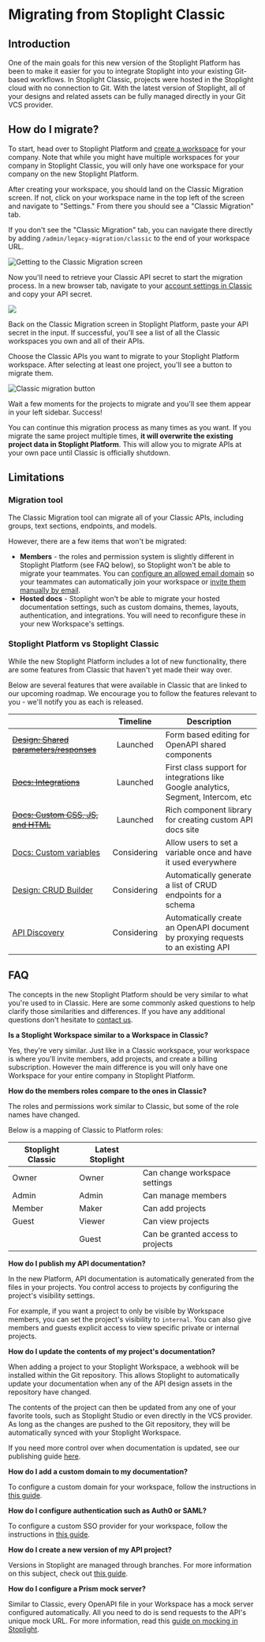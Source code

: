# Migrating from Stoplight Classic

## Introduction

One of the main goals for this new version of the Stoplight Platform has been to make it easier for you to integrate Stoplight into your existing Git-based workflows. In Stoplight Classic, projects were hosted in the Stoplight cloud with no connection to Git. With the latest version of Stoplight, all of your designs and related assets can be fully managed directly in your Git VCS
provider.

## How do I migrate?

To start, head over to Stoplight Platform and [create a workspace](https://stoplight.io/welcome/create) for your company. Note that while you might have multiple workspaces for your company in Stoplight Classic, you will only have one workspace for your company on the new Stoplight Platform.

After creating your workspace, you should land on the Classic Migration screen. If not, click on your workspace name in the top left of the screen and navigate to "Settings." From there you should see a "Classic Migration" tab.

If you don't see the "Classic Migration" tab, you can navigate there directly by adding `/admin/legacy-migration/classic` to the end of your workspace URL.

![Getting to the Classic Migration screen](../assets/images/classic-migration-screen.png)

Now you'll need to retrieve your Classic API secret to start the migration process. In a new browser tab, navigate to your [account settings in Classic](https://app.stoplight.io/account/settings) and copy your API secret.

![](../assets/images/classic-account-settings.png)

Back on the Classic Migration screen in Stoplight Platform, paste your API secret in the input. If successful, you'll see a list of all the Classic workspaces you own and all of their APIs.

Choose the Classic APIs you want to migrate to your Stoplight Platform workspace. After selecting at least one project, you'll see a button to migrate them.

![Classic migration button](../assets/images/classic-migration-button.png)

Wait a few moments for the projects to migrate and you'll see them appear in your left sidebar. Success!

You can continue this migration process as many times as you want. If you migrate the same project multiple times, **it will overwrite the existing project data in Stoplight Platform**. This will allow you to migrate APIs at your own pace until Classic is officially shutdown.

## Limitations

### Migration tool

The Classic Migration tool can migrate all of your Classic APIs, including groups, text sections, endpoints, and models.

However, there are a few items that won't be migrated:

- **Members** - the roles and permission system is slightly different in Stoplight Platform (see FAQ below), so Stoplight won't be able to migrate your teammates. You can [configure an allowed email domain](../2.-workspaces/allowed-email-domains.md) so your teammates can automatically join your workspace or [invite them manually by email](../2.-workspaces/d.inviting-your-team.md).
- **Hosted docs** - Stoplight won't be able to migrate your hosted documentation settings, such as custom domains, themes, layouts, authentication, and integrations. You will need to reconfigure these in your new Workspace's settings.

### Stoplight Platform vs Stoplight Classic

While the new Stoplight Platform includes a lot of new functionality, there are some features from Classic that haven't yet made their way over.

Below are several features that were available in Classic that are linked to our upcoming roadmap. We encourage you to follow the features relevant to you - we'll notify you as each is released.

|                                                                                                                    |  Timeline   | Description                                                                        |
| ------------------------------------------------------------------------------------------------------------------ | :---------: | ---------------------------------------------------------------------------------- |
| [~~Design: Shared parameters/responses~~](https://roadmap.stoplight.io/c/138-support-for-openapi-shared-responses) |  Launched   | Form based editing for OpenAPI shared components                                   |
| [~~Docs: Integrations~~](https://roadmap.stoplight.io/c/64-analytics-integrations)                                 |  Launched   | First class support for integrations like Google analytics, Segment, Intercom, etc |
| [~~Docs: Custom CSS, JS, and HTML~~](https://roadmap.stoplight.io/c/57-embeddable-component-library)               |  Launched   | Rich component library for creating custom API docs site                           |
| [Docs: Custom variables](https://roadmap.stoplight.io/c/47-custom-variables)                                       | Considering | Allow users to set a variable once and have it used everywhere                     |
| [Design: CRUD Builder](https://roadmap.stoplight.io/c/63-crud-builder)                                             | Considering | Automatically generate a list of CRUD endpoints for a schema                       |
| [API Discovery](https://roadmap.stoplight.io/c/66-learning-recording)                                              | Considering | Automatically create an OpenAPI document by proxying requests to an existing API   |

## FAQ

<!-- markdown-link-check-disable-next-line -->
The concepts in the new Stoplight Platform should be very similar to what you're used to in Classic. Here are some commonly asked questions to help clarify those similarities and differences. If you have any additional questions don't hesitate to [contact us](https://support.stoplight.io).

**Is a Stoplight Workspace similar to a Workspace in Classic?**

Yes, they're very similar. Just like in a Classic workspace, your workspace is where you'll invite members, add projects, and create a billing subscription. However the main difference is you will only have one Workspace for your entire company in Stoplight Platform.

**How do the members roles compare to the ones in Classic?**

The roles and permissions work similar to Classic, but some of the role names have changed.

Below is a mapping of Classic to Platform roles:

| Stoplight Classic | Latest Stoplight |                                   |
| ----------------- | ---------------- | --------------------------------- |
| Owner             | Owner            | Can change workspace settings     |
| Admin             | Admin            | Can manage members                |
| Member            | Maker            | Can add projects                  |
| Guest             | Viewer           | Can view projects                 |
|                   | Guest            | Can be granted access to projects |

**How do I publish my API documentation?**

In the new Platform, API documentation is automatically generated from the files in your projects. You control access to projects by configuring the project's visibility settings.

For example, if you want a project to only be visible by Workspace members, you can set the project's visibility to `internal`. You can also give members and guests explicit access to view specific private or internal projects.

**How do I update the contents of my project's documentation?**

When adding a project to your Stoplight Workspace, a webhook will be installed within the Git repository. This allows Stoplight to automatically update your documentation when any of the API design assets in the repository have changed.

The contents of the project can then be updated from any one of your favorite tools, such as Stoplight Studio or even directly in the VCS provider. As long as the changes are pushed to the Git repository, they will be automatically synced with your Stoplight Workspace.

If you need more control over when documentation is updated, see our publishing guide [here](../2.-workspaces/g.automating-publishing.md).

**How do I add a custom domain to my documentation?**

To configure a custom domain for your workspace, follow the instructions in [this guide](../2.-workspaces/j.custom-domains.md).

**How do I configure authentication such as Auth0 or SAML?**

To configure a custom SSO provider for your workspace, follow the instructions in [this guide](../2.-workspaces/e.configuring-authentication.md).

**How do I create a new version of my API project?**

Versions in Stoplight are managed through branches. For more information on this subject, check out [this guide](../2.-workspaces/h.branch-management.md).

**How do I configure a Prism mock server?**

Similar to Classic, every OpenAPI file in your Workspace has a mock server configured automatically. All you need to do is send requests to the API's unique mock URL. For more information, read this [guide on mocking in Stoplight](../3.-design/setting-up-a-mock-server.md).
